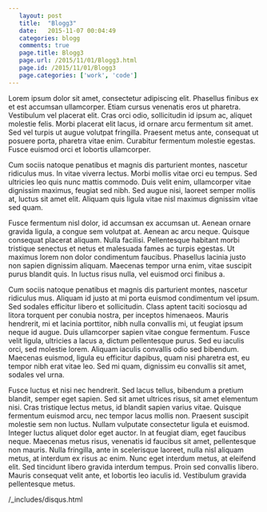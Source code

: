 ```yaml
---
   layout: post
   title:  "Blogg3"
   date:   2015-11-07 00:04:49
   categories: blogg
   comments: true
   page.title: Blogg3
   page.url: /2015/11/01/Blogg3.html
   page.id: /2015/11/01/Blogg3
   page.categories: ['work', 'code']
---
```



Lorem ipsum dolor sit amet, consectetur adipiscing elit. Phasellus finibus ex et est accumsan ullamcorper. Etiam cursus venenatis eros ut pharetra. Vestibulum vel placerat elit. Cras orci odio, sollicitudin id ipsum ac, aliquet molestie felis. Morbi placerat elit lacus, id ornare arcu fermentum sit amet. Sed vel turpis ut augue volutpat fringilla. Praesent metus ante, consequat ut posuere porta, pharetra vitae enim. Curabitur fermentum molestie egestas. Fusce euismod orci et lobortis ullamcorper.

Cum sociis natoque penatibus et magnis dis parturient montes, nascetur ridiculus mus. In vitae viverra lectus. Morbi mollis vitae orci eu tempus. Sed ultricies leo quis nunc mattis commodo. Duis velit enim, ullamcorper vitae dignissim maximus, feugiat sed nibh. Sed augue nisi, laoreet semper mollis at, luctus sit amet elit. Aliquam quis ligula vitae nisl maximus dignissim vitae sed quam.

Fusce fermentum nisl dolor, id accumsan ex accumsan ut. Aenean ornare gravida ligula, a congue sem volutpat at. Aenean ac arcu neque. Quisque consequat placerat aliquam. Nulla facilisi. Pellentesque habitant morbi tristique senectus et netus et malesuada fames ac turpis egestas. Ut maximus lorem non dolor condimentum faucibus. Phasellus lacinia justo non sapien dignissim aliquam. Maecenas tempor urna enim, vitae suscipit purus blandit quis. In luctus risus nulla, vel euismod orci finibus a.

Cum sociis natoque penatibus et magnis dis parturient montes, nascetur ridiculus mus. Aliquam id justo at mi porta euismod condimentum vel ipsum. Sed sodales efficitur libero et sollicitudin. Class aptent taciti sociosqu ad litora torquent per conubia nostra, per inceptos himenaeos. Mauris hendrerit, mi et lacinia porttitor, nibh nulla convallis mi, ut feugiat ipsum neque id augue. Duis ullamcorper sapien vitae congue fermentum. Fusce velit ligula, ultricies a lacus a, dictum pellentesque purus. Sed eu iaculis orci, sed molestie lorem. Aliquam iaculis convallis odio sed bibendum. Maecenas euismod, ligula eu efficitur dapibus, quam nisi pharetra est, eu tempor nibh erat vitae leo. Sed mi quam, dignissim eu convallis sit amet, sodales vel urna.

Fusce luctus et nisi nec hendrerit. Sed lacus tellus, bibendum a pretium blandit, semper eget sapien. Sed sit amet ultrices risus, sit amet elementum nisi. Cras tristique lectus metus, id blandit sapien varius vitae. Quisque fermentum euismod arcu, nec tempor lacus mollis non. Praesent suscipit molestie sem non luctus. Nullam vulputate consectetur ligula et euismod. Integer luctus aliquet dolor eget auctor. In at feugiat diam, eget faucibus neque. Maecenas metus risus, venenatis id faucibus sit amet, pellentesque non mauris. Nulla fringilla, ante in scelerisque laoreet, nulla nisl aliquam metus, at interdum ex risus ac enim. Nunc eget interdum metus, at eleifend elit. Sed tincidunt libero gravida interdum tempus. Proin sed convallis libero. Mauris consequat velit ante, et lobortis leo iaculis id. Vestibulum gravida pellentesque metus.


/_includes/disqus.html